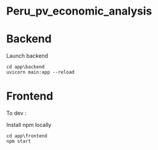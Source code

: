 # Peru_pv_economic_analysis

# Backend
Launch backend

    cd app\backend
    uvicorn main:app --reload

# Frontend

To dev : 

Install npm locally 

    cd app\frontend
    npm start